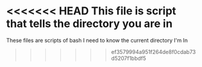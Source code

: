 <<<<<<< HEAD
This file is script that tells the directory you are in
=======
These files are scripts of bash I need to know the current directory I'm In
>>>>>>> ef3579994a951f264de8f0cdab73d5207f1bbdf5
